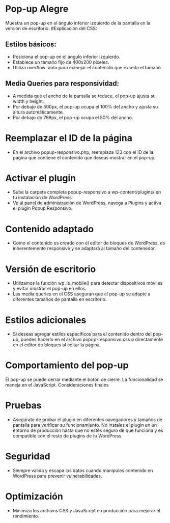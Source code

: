 # Pop-up Alegre
Muestra un pop-up en el ángulo inferior izquierdo de la pantalla en la versión de escritorio.
#Explicación del CSS:
## Estilos básicos:
- Posiciona el pop-up en el ángulo inferior izquierdo.
- Establece un tamaño fijo de 400x200 píxeles.
- Utiliza overflow: auto para manejar el contenido que exceda el tamaño.
## Media Queries para responsividad:
- A medida que el ancho de la pantalla se reduce, el pop-up ajusta su width y height.
- Por debajo de 500px, el pop-up ocupa el 100% del ancho y ajusta su altura automáticamente.
- Por debajo de 768px, el pop-up ocupa el 50% del ancho.
# Reemplazar el ID de la página
- En el archivo popup-responsivo.php, reemplaza 123 con el ID de la página que contiene el contenido que deseas mostrar en el pop-up.
# Activar el plugin
- Sube la carpeta completa popup-responsivo a wp-content/plugins/ en tu instalación de WordPress.
- Ve al panel de administración de WordPress, navega a Plugins y activa el plugin Popup Responsivo.
# Contenido adaptado
- Como el contenido es creado con el editor de bloques de WordPress, es inherentemente responsive y se adaptará al tamaño del contenedor.
# Versión de escritorio
- Utilizamos la función wp_is_mobile() para detectar dispositivos móviles y evitar mostrar el pop-up en ellos.
- Las media queries en el CSS aseguran que el pop-up se adapte a diferentes tamaños de pantalla en escritorio.
# Estilos adicionales
- Si deseas agregar estilos específicos para el contenido dentro del pop-up, puedes hacerlo en el archivo popup-responsivo.css o directamente en el editor de bloques al editar la página.
# Comportamiento del pop-up
El pop-up se puede cerrar mediante el botón de cierre. La funcionalidad se maneja en el JavaScript.
Consideraciones finales
# Pruebas
- Asegúrate de probar el plugin en diferentes navegadores y tamaños de pantalla para verificar su funcionamiento. No instales el plugin en un entorno de producción hasta que no estés seguro de que funciona y es compatible con el resto de plugins de tu WordPress.
# Seguridad
- Siempre valida y escapa los datos cuando manipules contenido en WordPress para prevenir vulnerabilidades.
# Optimización
- Minimiza los archivos CSS y JavaScript en producción para mejorar el rendimiento.
